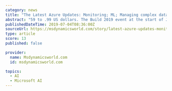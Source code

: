 ```yaml
---
category: news
title: "The Latest Azure Updates: Monitoring; ML; Managing complex data for healthcare"
abstract: "59 to .99 US dollars. The Build 2019 event at the start of June served to highlight new machine learning offerings. Microsoft continues to expand on these themes, such as the new Azure Machine Learning CLI which is designed to improve packaging ..."
publishedDateTime: 2019-07-04T08:36:00Z
sourceUrl: https://msdynamicsworld.com/story/latest-azure-updates-monitoring-ml-managing-complex-data-healthcare
type: article
score: 13
published: false

provider:
  name: Msdynamicsworld.com
  id: msdynamicsworld.com

topics:
  - AI
  - Microsoft AI
---
```

